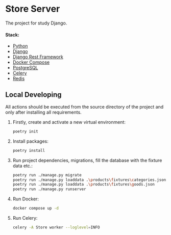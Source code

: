 # Store Server

The project for study Django.

#### Stack:

- [Python](https://www.python.org/downloads/)
- [Django](https://www.djangoproject.com)
- [Django Rest Framework](https://www.django-rest-framework.org)
- [Docker Compose](https://www.docker.com)
- [PostgreSQL](https://www.postgresql.org/)
- [Celery](https://docs.celeryproject.org/en/stable/)
- [Redis](https://redis.io/)

## Local Developing

All actions should be executed from the source directory of the project and only after installing all requirements.

1. Firstly, create and activate a new virtual environment:
   ```bash
   poetry init
   ```
   
2. Install packages:
   ```bash
   poetry install
   ```
   
3. Run project dependencies, migrations, fill the database with the fixture data etc.:
   ```bash
   poetry run ./manage.py migrate
   poetry run ./manage.py loaddata .\products\fixtures\categories.json
   poetry run ./manage.py loaddata .\products\fixtures\goods.json
   poetry run ./manage.py runserver 
   ```
   
4. Run Docker:
   ```bash
   docker compose up -d
   ```
   
5. Run Celery:
   ```bash
   celery -A Store worker --loglevel=INFO
   ```
